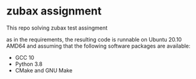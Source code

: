 # zubax assignment
This repo solving zubax test assingment

as in the requirements, the resulting code is runnable on Ubuntu 20.10 AMD64 and assuming that the following software packages are available:
  - GCC 10
  - Python 3.8
  - CMake and GNU Make
